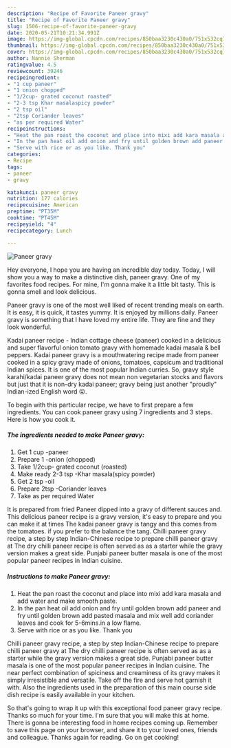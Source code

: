 ```yaml
---
description: "Recipe of Favorite Paneer gravy"
title: "Recipe of Favorite Paneer gravy"
slug: 1506-recipe-of-favorite-paneer-gravy
date: 2020-05-21T10:21:34.991Z
image: https://img-global.cpcdn.com/recipes/850baa3230c430a0/751x532cq70/paneer-gravy-recipe-main-photo.jpg
thumbnail: https://img-global.cpcdn.com/recipes/850baa3230c430a0/751x532cq70/paneer-gravy-recipe-main-photo.jpg
cover: https://img-global.cpcdn.com/recipes/850baa3230c430a0/751x532cq70/paneer-gravy-recipe-main-photo.jpg
author: Nannie Sherman
ratingvalue: 4.5
reviewcount: 39246
recipeingredient:
- "1 cup paneer"
- "1 onion chopped"
- "1/2cup- grated coconut roasted"
- "2-3 tsp Khar masalaspicy powder"
- "2 tsp oil"
- "2tsp Coriander leaves"
- "as per required Water"
recipeinstructions:
- "Heat the pan roast the coconut and place into mixi add kara masala and add water and make smooth paste."
- "In the pan heat oil add onion and fry until golden brown add paneer and fry until golden brown add pasted masala and mix well add coriander leaves and cook for 5-6mins.in a low flame."
- "Serve with rice or as you like. Thank you"
categories:
- Recipe
tags:
- paneer
- gravy

katakunci: paneer gravy 
nutrition: 177 calories
recipecuisine: American
preptime: "PT35M"
cooktime: "PT45M"
recipeyield: "4"
recipecategory: Lunch

---
```



![Paneer gravy](https://img-global.cpcdn.com/recipes/850baa3230c430a0/751x532cq70/paneer-gravy-recipe-main-photo.jpg)

Hey everyone, I hope you are having an incredible day today. Today, I will show you a way to make a distinctive dish, paneer gravy. One of my favorites food recipes. For mine, I'm gonna make it a little bit tasty. This is gonna smell and look delicious.

Paneer gravy is one of the most well liked of recent trending meals on earth. It is easy, it is quick, it tastes yummy. It is enjoyed by millions daily. Paneer gravy is something that I have loved my entire life. They are fine and they look wonderful.

Kadai paneer recipe - Indian cottage cheese (paneer) cooked in a delicious and super flavorful onion tomato gravy with homemade kadai masala &amp; bell peppers. Kadai paneer gravy is a mouthwatering recipe made from paneer cooked in a spicy gravy made of onions, tomatoes, capsicum and traditional Indian spices. It is one of the most popular Indian curries. So, gravy style karahi/kadai paneer gravy does not mean non vegetarian stocks and flavors but just that it is non-dry kadai paneer; gravy being just another &#34;proudly&#34; Indian-ized English word 😛.


To begin with this particular recipe, we have to first prepare a few ingredients. You can cook paneer gravy using 7 ingredients and 3 steps. Here is how you cook it.

<!--inarticleads1-->

##### The ingredients needed to make Paneer gravy:

1. Get 1 cup -paneer
1. Prepare 1 -onion (chopped)
1. Take 1/2cup- grated coconut (roasted)
1. Make ready 2-3 tsp -Khar masala(spicy powder)
1. Get 2 tsp -oil
1. Prepare 2tsp -Coriander leaves
1. Take as per required Water


It is prepared from fried Paneer dipped into a gravy of different sauces and. This delicious paneer recipe is a gravy version, it&#39;s easy to prepare and you can make it at times The kadai paneer gravy is tangy and this comes from the tomatoes. if you prefer to the balance the tang. Chilli paneer gravy recipe, a step by step Indian-Chinese recipe to prepare chilli paneer gravy at The dry chilli paneer recipe is often served as as a starter while the gravy version makes a great side. Punjabi paneer butter masala is one of the most popular paneer recipes in Indian cuisine. 

<!--inarticleads2-->

##### Instructions to make Paneer gravy:

1. Heat the pan roast the coconut and place into mixi add kara masala and add water and make smooth paste.
1. In the pan heat oil add onion and fry until golden brown add paneer and fry until golden brown add pasted masala and mix well add coriander leaves and cook for 5-6mins.in a low flame.
1. Serve with rice or as you like. Thank you


Chilli paneer gravy recipe, a step by step Indian-Chinese recipe to prepare chilli paneer gravy at The dry chilli paneer recipe is often served as as a starter while the gravy version makes a great side. Punjabi paneer butter masala is one of the most popular paneer recipes in Indian cuisine. The near perfect combination of spiciness and creaminess of its gravy makes it simply irresistible and versatile. Take off the fire and serve hot garnish it with. Also the ingredients used in the preparation of this main course side dish recipe is easily available in your kitchen. 

So that's going to wrap it up with this exceptional food paneer gravy recipe. Thanks so much for your time. I'm sure that you will make this at home. There is gonna be interesting food in home recipes coming up. Remember to save this page on your browser, and share it to your loved ones, friends and colleague. Thanks again for reading. Go on get cooking!
